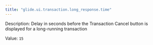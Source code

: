 ```yaml
---
title: "glide.ui.transaction.long_response.time"
---
```


Description: Delay in seconds before the Transaction Cancel button is displayed for a long-running transaction

Value: `15`